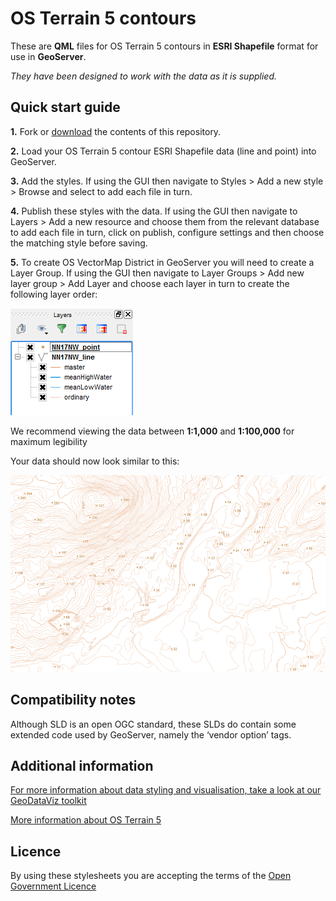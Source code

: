 # OS Terrain 5 contours

These are **QML** files for OS Terrain 5 contours in **ESRI Shapefile** format for use in **GeoServer**.

*They have been designed to work with the data as it is supplied.*

## Quick start guide

**1.**  Fork or [download](https://github.com/OrdnanceSurvey/OS-Terrain-5-stylesheets/archive/master.zip) the contents of this repository.

**2.**  Load your OS Terrain 5 contour ESRI Shapefile data (line and point) into GeoServer.

**3.**  Add the styles. If using the GUI then navigate to Styles > Add a new style > Browse and select to add each file in turn.

**4.**  Publish these styles with the data. If using the GUI then navigate to Layers > Add a new resource and choose them from the relevant database to add each file in turn, click on publish, configure settings and then choose the matching style before saving.

**5.**  To create OS VectorMap District in GeoServer you will need to create a Layer Group. If using the GUI then navigate to Layer Groups > Add new layer group > Add Layer and choose each layer in turn to create the following layer order:

  ![Screenshot](https://github.com/OrdnanceSurvey/OS-Terrain-5-stylesheets/raw/master/ESRI%20Shapefile%20contour%20stylesheets/QGIS%20stylesheets%20(QML)/images/OS_Terrain_5_layer_order.png "Recommended layer order for OS Terrain 5 contours")

We recommend viewing the data between **1:1,000** and **1:100,000** for maximum legibility

Your data should now look similar to this: 

  ![Screenshot](https://github.com/OrdnanceSurvey/OS-Terrain-5-stylesheets/raw/master/ESRI%20Shapefile%20contour%20stylesheets/QGIS%20stylesheets%20(QML)/images/OS_Terrain_5_screenshot.png "Screenshot of OS Terrain 5 contours")

## Compatibility notes

Although SLD is an open OGC standard, these SLDs do contain some extended code used by GeoServer, namely the ‘vendor option’ tags.

## Additional information

[For more information about data styling and visualisation, take a look at our GeoDataViz toolkit](https://github.com/OrdnanceSurvey/GeoDataViz-Toolkit)

[More information about OS Terrain 5](http://www.ordnancesurvey.co.uk/business-and-government/products/os-terrain-5.html)

## Licence

By using these stylesheets you are accepting the terms of the [Open Government Licence](http://www.nationalarchives.gov.uk/doc/open-government-licence/version/3/)
